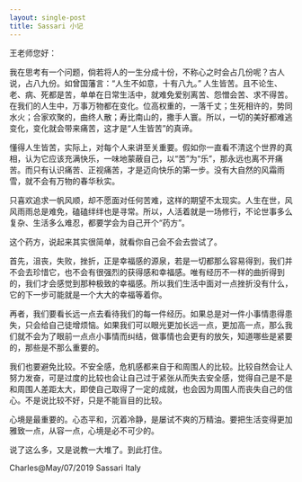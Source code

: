 ```yaml
---
layout: single-post
title: Sassari 小记
---
```


王老师您好：

我在思考有一个问题，倘若将人的一生分成十份，不称心之时会占几份呢？古人说，占八九份。如曾国藩言：“人生不如意，十有八九。” 人生皆苦。且不论生、老、病、死都是苦，单单在日常生活中，就难免爱别离苦、怨憎会苦、求不得苦。在我们的人生中，万事万物都在变化。位高权重的，一落千丈；生死相许的，势同水火；合家欢聚的，曲终人散；寿比南山的，撒手人寰。所以，一切的美好都难逃变化，变化就会带来痛苦，这才是“人生皆苦”的真谛。

懂得人生皆苦，实际上，对每个人来讲至关重要。假如你一直看不清这个世界的真相，认为它应该充满快乐，一味地蒙蔽自己，以“苦”为“乐”，那永远也离不开痛苦。而只有认识痛苦、正视痛苦，才是迈向快乐的第一步。没有大自然的风霜雨雪，就不会有万物的春华秋实。

只喜欢追求一帆风顺，却不愿面对任何苦难，这样的期望不太现实。人生在世，风风雨雨总是难免，磕磕绊绊也是寻常。所以，人活着就是一场修行，不论世事多么复杂、生活多么难忍，都要学会为自己开个“药方”。

这个药方，说起来其实很简单，就看你自己会不会去尝试了。

首先，沮丧，失败，挫折，正是幸福感的源泉，若是一切都那么容易得到，我们并不会去珍惜它，也不会有很强烈的获得感和幸福感。唯有经历不一样的曲折得到的，我们才会感觉到那种极致的幸福感。所以我们生活中面对一点挫折没有什么，它的下一步可能就是一个大大的幸福等着你。

再者，我们要看长远一点去看待我们的每一件经历。如果总是对一件小事情患得患失，只会给自己徒增烦恼。如果我们可以眼光更加长远一点，更加高一点，那么我们就不会为了眼前一点点小事情而纠结，做事情也会更有的放矢，知道哪些是紧要的，那些是不那么重要的。

我们也要避免比较。不安全感，危机感都来自于和周围人的比较。比较自然会让人努力发奋，可是过度的比较也会让自己过于紧张从而失去安全感，觉得自己是不是和周围人差距太大，即使自己取得了一定的成就，也会因为周围人而丧失自己的信心。不是说比较不好，只是不能盲目的比较。

心境是最重要的。心态平和，沉着冷静，是屡试不爽的万精油。要把生活变得更加雅致一点，从容一点，心境是必不可少的。

说了这么多，又是说教一大堆了。到此打住。


Charles@May/07/2019 Sassari Italy
